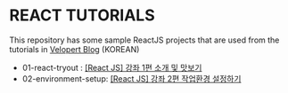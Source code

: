 # REACT TUTORIALS

This repository has some sample ReactJS projects that are used from the tutorials in [Velopert Blog](http//velopert.com) (KOREAN)

- 01-react-tryout : [[React JS] 강좌 1편 소개 및 맛보기](https://velopert.com/775)
- 02-environment-setup: [[React JS] 강좌 2편 작업환경 설정하기](https://velopert.com/814)
